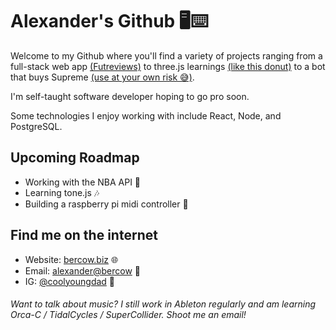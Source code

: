 # Alexander's Github 🖥⌨️

Welcome to my Github where you'll find a variety of projects ranging from a full-stack web app [(Futreviews)](https://www.fut.reviews) to three.js learnings [(like this donut)](http://ab-donut.superhi.com/) to a bot that buys Supreme [(use at your own risk 😅)](https://github.com/coolyoungdad/preme-bot).

I'm self-taught software developer hoping to go pro soon.

Some technologies I enjoy working with include React, Node, and PostgreSQL. 

## Upcoming Roadmap

- Working with the NBA API 🏀
- Learning tone.js 🎶
- Building a raspberry pi midi controller 🍓

## Find me on the internet

- Website: [bercow.biz](bercow.biz) 🌐
- Email: [alexander@bercow](mailto:alexander@bercow.com) 📧
- IG: [@coolyoungdad](https://www.instagram.com/coolyoungdad/) 📸

###### Want to talk about music? I still work in Ableton regularly and am learning Orca-C / TidalCycles / SuperCollider. Shoot me an email! 
